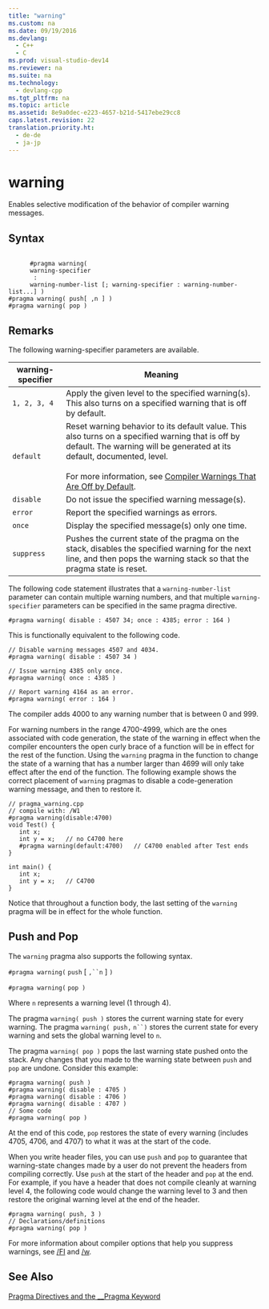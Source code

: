 ```yaml
---
title: "warning"
ms.custom: na
ms.date: 09/19/2016
ms.devlang: 
  - C++
  - C
ms.prod: visual-studio-dev14
ms.reviewer: na
ms.suite: na
ms.technology: 
  - devlang-cpp
ms.tgt_pltfrm: na
ms.topic: article
ms.assetid: 8e9a0dec-e223-4657-b21d-5417ebe29cc8
caps.latest.revision: 22
translation.priority.ht: 
  - de-de
  - ja-jp
---
```

# warning
Enables selective modification of the behavior of compiler warning messages.  
  
## Syntax  
  
```  
  
      #pragma warning(   
      warning-specifier  
       :   
      warning-number-list [; warning-specifier : warning-number-list...] )  
#pragma warning( push[ ,n ] )  
#pragma warning( pop )  
```  
  
## Remarks  
 The following warning-specifier parameters are available.  
  
|warning-specifier|Meaning|  
|------------------------|-------------|  
|`1, 2, 3, 4`|Apply the given level to the specified warning(s). This also turns on a specified warning that is off by default.|  
|`default`|Reset warning behavior to its default value. This also turns on a specified warning that is off by default. The warning will be generated at its default, documented, level.<br /><br /> For more information, see [Compiler Warnings That Are Off by Default](../vs140/Compiler-Warnings-That-Are-Off-by-Default.md).|  
|`disable`|Do not issue the specified warning message(s).|  
|`error`|Report the specified warnings as errors.|  
|`once`|Display the specified message(s) only one time.|  
|`suppress`|Pushes the current state of the pragma on the stack, disables the specified warning for the next line, and then pops the warning stack so that the pragma state is reset.|  
  
 The following code statement illustrates that a `warning-number-list` parameter can contain multiple warning numbers, and that multiple `warning-specifier` parameters can be specified in the same pragma directive.  
  
```  
#pragma warning( disable : 4507 34; once : 4385; error : 164 )  
```  
  
 This is functionally equivalent to the following code.  
  
```  
// Disable warning messages 4507 and 4034.  
#pragma warning( disable : 4507 34 )  
  
// Issue warning 4385 only once.  
#pragma warning( once : 4385 )  
  
// Report warning 4164 as an error.  
#pragma warning( error : 164 )  
```  
  
 The compiler adds 4000 to any warning number that is between 0 and 999.  
  
 For warning numbers in the range 4700-4999, which are the ones associated with code generation, the state of the warning in effect when the compiler encounters the open curly brace of a function will be in effect for the rest of the function. Using the `warning` pragma in the function to change the state of a warning that has a number larger than 4699 will only take effect after the end of the function. The following example shows the correct placement of `warning` pragmas to disable a code-generation warning message, and then to restore it.  
  
```  
// pragma_warning.cpp  
// compile with: /W1  
#pragma warning(disable:4700)  
void Test() {  
   int x;  
   int y = x;   // no C4700 here  
   #pragma warning(default:4700)   // C4700 enabled after Test ends  
}  
  
int main() {  
   int x;  
   int y = x;   // C4700  
}  
```  
  
 Notice that throughout a function body, the last setting of the `warning` pragma will be in effect for the whole function.  
  
## Push and Pop  
 The `warning` pragma also supports the following syntax.  
  
 `#pragma warning(` `push` [ `,``n` ] `)`  
  
 `#pragma warning(` `pop )`  
  
 Where `n` represents a warning level (1 through 4).  
  
 The pragma `warning( push )` stores the current warning state for every warning. The pragma `warning( push,` `n``)` stores the current state for every warning and sets the global warning level to `n`.  
  
 The pragma `warning( pop )` pops the last warning state pushed onto the stack. Any changes that you made to the warning state between `push` and `pop` are undone. Consider this example:  
  
```  
#pragma warning( push )  
#pragma warning( disable : 4705 )  
#pragma warning( disable : 4706 )  
#pragma warning( disable : 4707 )  
// Some code  
#pragma warning( pop )   
```  
  
 At the end of this code, `pop` restores the state of every warning (includes 4705, 4706, and 4707) to what it was at the start of the code.  
  
 When you write header files, you can use `push` and `pop` to guarantee that warning-state changes made by a user do not prevent the headers from compiling correctly. Use `push` at the start of the header and `pop` at the end. For example, if you have a header that does not compile cleanly at warning level 4, the following code would change the warning level to 3 and then restore the original warning level at the end of the header.  
  
```  
#pragma warning( push, 3 )  
// Declarations/definitions  
#pragma warning( pop )   
```  
  
 For more information about compiler options that help you suppress warnings, see [/FI](../Topic/-FI%20\(Name%20Forced%20Include%20File\).md) and [/w](../Topic/-w,%20-W0,%20-W1,%20-W2,%20-W3,%20-W4,%20-w1,%20-w2,%20-w3,%20-w4,%20-Wall,%20-wd,%20-we,%20-wo,%20-Wv,%20-WX%20\(Warning%20Level\).md).  
  
## See Also  
 [Pragma Directives and the __Pragma Keyword](../vs140/Pragma-Directives-and-the-__Pragma-Keyword.md)
